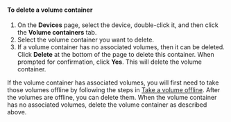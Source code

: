 <!--author=SharS last changed: 9/16/15-->

#### To delete a volume container
1. On the **Devices** page, select the device, double-click it, and then click the **Volume containers** tab.
2. Select the volume container you want to delete.
3. If a volume container has no associated volumes, then it can be deleted. Click **Delete** at the bottom of the page to delete this container. When prompted for confirmation, click **Yes**. This will delete the volume container.

If the volume container has associated volumes, you will first need to take those volumes offline by following the steps in [Take a volume offline](../articles/storsimple/storsimple-manage-volumes.md#take-a-volume-offline). After the volumes are offline, you can delete them. When the volume container has no associated volumes, delete the volume container as described above.

